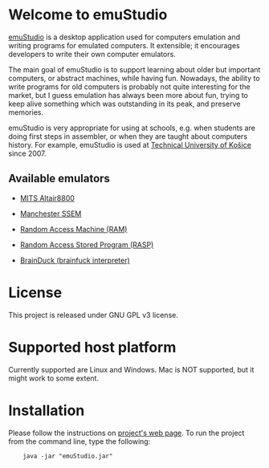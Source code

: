 # Welcome to emuStudio

[emuStudio](https://www.emustudio.net/) is a desktop application used for computers emulation and writing programs
for emulated computers. It extensible; it encourages developers to write their own computer emulators.

The main goal of emuStudio is to support learning about older but important computers, or abstract machines, while
having fun. Nowadays, the ability to write programs for old computers is probably not quite interesting for the market,
but I guess emulation has always been more about fun, trying to keep alive something which was outstanding
in its peak, and preserve memories.

emuStudio is very appropriate for using at schools, e.g. when students are doing first steps in assembler, or when they
are taught about computers history. For example, emuStudio is used
at [Technical University of Košice](http://www.fei.tuke.sk/en)
since 2007.

## Available emulators

* [MITS Altair8800](https://www.emustudio.net/docuser/mits_altair_8800/index/)

* [Manchester SSEM](https://www.emustudio.net/docuser/ssem/index/)

* [Random Access Machine (RAM)](https://www.emustudio.net/docuser/ram/index/)

* [Random Access Stored Program (RASP)](https://www.emustudio.net/docuser/rasp/index/)

* [BrainDuck (brainfuck interpreter)](https://www.emustudio.net/docuser/brainduck/index/)

# License

This project is released under GNU GPL v3 license.

# Supported host platform

Currently supported are Linux and Windows. Mac is NOT supported, but it might work to some extent.

# Installation

Please follow the instructions on [project's web page](https://www.emustudio.net/download/).
To run the project from the command line, type the following:

        java -jar "emuStudio.jar" 

